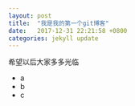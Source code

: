```yaml
---
layout: post
title:  "我是我的第一个git博客"
date:   2017-12-31 22:21:58 +0800
categories: jekyll update
---
```

希望以后大家多多光临

- a
- b
- c